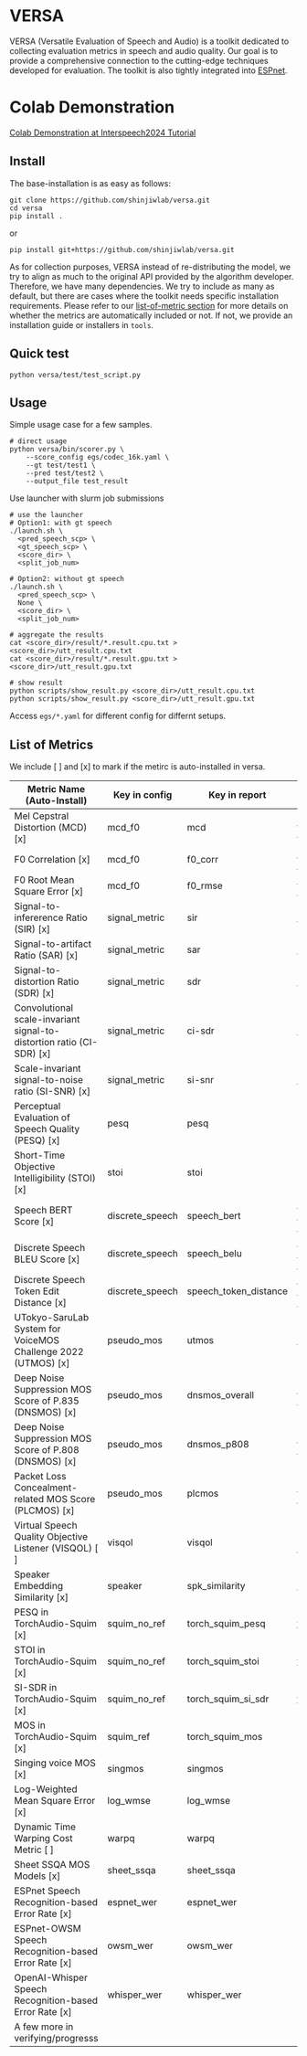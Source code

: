 # VERSA
VERSA (Versatile Evaluation of Speech and Audio) is a toolkit dedicated to collecting evaluation metrics in speech and audio quality. Our goal is to provide a comprehensive connection to the cutting-edge techniques developed for evaluation. The toolkit is also tightly integrated into [ESPnet](https://github.com/espnet/espnet.git).

# Colab Demonstration

[Colab Demonstration at Interspeech2024 Tutorial](https://colab.research.google.com/drive/11c0vZxbSa8invMSfqM999tI3MnyAVsOp?usp=sharing)


## Install

The base-installation is as easy as follows:
```
git clone https://github.com/shinjiwlab/versa.git
cd versa
pip install .
```
or
```
pip install git+https://github.com/shinjiwlab/versa.git
```

As for collection purposes, VERSA instead of re-distributing the model, we try to align as much to the original API provided by the algorithm developer. Therefore, we have many dependencies. We try to include as many as default, but there are cases where the toolkit needs specific installation requirements. Please refer to our [list-of-metric section](https://github.com/shinjiwlab/versa?tab=readme-ov-file#list-of-metrics) for more details on whether the metrics are automatically included or not.  If not, we provide an installation guide or installers in `tools`.


## Quick test
```
python versa/test/test_script.py
```

## Usage

Simple usage case for a few samples.
```
# direct usage
python versa/bin/scorer.py \
    --score_config egs/codec_16k.yaml \
    --gt test/test1 \
    --pred test/test2 \
    --output_file test_result
```

Use launcher with slurm job submissions
```
# use the launcher
# Option1: with gt speech
./launch.sh \
  <pred_speech_scp> \
  <gt_speech_scp> \
  <score_dir> \
  <split_job_num> 

# Option2: without gt speech
./launch.sh \
  <pred_speech_scp> \
  None \
  <score_dir> \
  <split_job_num>

# aggregate the results
cat <score_dir>/result/*.result.cpu.txt > <score_dir>/utt_result.cpu.txt
cat <score_dir>/result/*.result.gpu.txt > <score_dir>/utt_result.gpu.txt

# show result
python scripts/show_result.py <score_dir>/utt_result.cpu.txt
python scripts/show_result.py <score_dir>/utt_result.gpu.txt 

```

Access `egs/*.yaml` for different config for differnt setups.

## List of Metrics

We include [ ] and [x] to mark if the metirc is auto-installed in versa. 

| Metric Name  (Auto-Install)  | Key in config | Key in report |  Code Source                                                                                                     | References                                                                                       |
|------------------|---------------|---------------|-----------------------------------------------------------------------------------------------------------------|--------------------------------------------------------------------------------------------------|
| Mel Cepstral Distortion (MCD) [x]  | mcd_f0 | mcd | [espnet](https://github.com/espnet/espnet) and [s3prl-vc](https://github.com/unilight/s3prl-vc) | https://ieeexplore.ieee.org/iel2/3220/9154/00407206.pdf |
| F0 Correlation [x]  | mcd_f0 | f0_corr | [espnet](https://github.com/espnet/espnet) and [s3prl-vc](https://github.com/unilight/s3prl-vc) | https://ieeexplore.ieee.org/iel7/9040208/9052899/09053512.pdf |
| F0 Root Mean Square Error  [x] | mcd_f0 | f0_rmse | [espnet](https://github.com/espnet/espnet) and [s3prl-vc](https://github.com/unilight/s3prl-vc) | https://ieeexplore.ieee.org/iel7/9040208/9052899/09053512.pdf |
| Signal-to-infererence Ratio (SIR) [x]  | signal_metric | sir | [espnet](https://github.com/espnet/espnet) | - |
| Signal-to-artifact Ratio (SAR) [x]  | signal_metric | sar | [espnet](https://github.com/espnet/espnet) | - |
| Signal-to-distortion Ratio (SDR) [x]  | signal_metric | sdr | [espnet](https://github.com/espnet/espnet) | - |
| Convolutional scale-invariant signal-to-distortion ratio (CI-SDR) [x]  | signal_metric | ci-sdr | [ci_sdr](https://github.com/fgnt/ci_sdr) | https://arxiv.org/abs/2011.15003 |
| Scale-invariant signal-to-noise ratio (SI-SNR) [x]  | signal_metric | si-snr | [espnet](https://github.com/espnet/espnet) | https://arxiv.org/abs/1711.00541 |
| Perceptual Evaluation of Speech Quality (PESQ) [x]  | pesq | pesq | [pesq](https://pypi.org/project/pesq/) | https://ieeexplore.ieee.org/document/941023 |
| Short-Time Objective Intelligibility (STOI) [x]  | stoi | stoi | [pystoi](https://github.com/mpariente/pystoi) | https://ieeexplore.ieee.org/document/5495701 |
| Speech BERT Score [x]  | discrete_speech | speech_bert | [discrete speech metric](https://github.com/Takaaki-Saeki/DiscreteSpeechMetrics) | https://arxiv.org/abs/2401.16812 |
| Discrete Speech BLEU Score [x]  | discrete_speech | speech_belu | [discrete speech metric](https://github.com/Takaaki-Saeki/DiscreteSpeechMetrics) | https://arxiv.org/abs/2401.16812 |
| Discrete Speech Token Edit Distance [x]  | discrete_speech | speech_token_distance | [discrete speech metric](https://github.com/Takaaki-Saeki/DiscreteSpeechMetrics) | https://arxiv.org/abs/2401.16812 |
| UTokyo-SaruLab System for VoiceMOS Challenge 2022 (UTMOS) [x]  | pseudo_mos | utmos | [speechmos](https://github.com/tarepan/SpeechMOS) | https://arxiv.org/abs/2204.02152 |
| Deep Noise Suppression MOS Score of P.835 (DNSMOS) [x]  | pseudo_mos | dnsmos_overall | [speechmos (MS)](https://pypi.org/project/speechmos/) | https://arxiv.org/abs/2110.01763 |
| Deep Noise Suppression MOS Score of P.808 (DNSMOS) [x]  | pseudo_mos | dnsmos_p808 | [speechmos (MS)](https://pypi.org/project/speechmos/) | https://arxiv.org/abs/2005.08138 |
| Packet Loss Concealment-related MOS Score (PLCMOS) [x]  | pseudo_mos | plcmos | [speechmos (MS)](https://pypi.org/project/speechmos/) | https://arxiv.org/abs/2305.15127|
| Virtual Speech Quality Objective Listener (VISQOL) [ ]  | visqol | visqol | [google-visqol](https://github.com/google/visqol) | https://arxiv.org/abs/2004.09584 |
| Speaker Embedding Similarity [x]  | speaker | spk_similarity | [espnet](https://github.com/espnet/espnet) | https://arxiv.org/abs/2401.17230 |
| PESQ in TorchAudio-Squim [x]  | squim_no_ref | torch_squim_pesq | [torch_squim](https://pytorch.org/audio/main/tutorials/squim_tutorial.html) | https://arxiv.org/abs/2304.01448 |
| STOI in TorchAudio-Squim [x]  | squim_no_ref | torch_squim_stoi | [torch_squim](https://pytorch.org/audio/main/tutorials/squim_tutorial.html) | https://arxiv.org/abs/2304.01448 |
| SI-SDR in TorchAudio-Squim [x]  | squim_no_ref | torch_squim_si_sdr | [torch_squim](https://pytorch.org/audio/main/tutorials/squim_tutorial.html) | https://arxiv.org/abs/2304.01448 |
| MOS in TorchAudio-Squim [x]  | squim_ref | torch_squim_mos |  | [torch_squim](https://pytorch.org/audio/main/tutorials/squim_tutorial.html) | https://arxiv.org/abs/2304.01448 |
| Singing voice MOS [x]  | singmos | singmos |  | [singmos](https://github.com/South-Twilight/SingMOS/tree/main) | https://arxiv.org/abs/2406.10911 |
| Log-Weighted Mean Square Error [x] | log_wmse | log_wmse |  | [log_wmse](https://github.com/nomonosound/log-wmse-audio-quality) |
| Dynamic Time Warping Cost Metric [ ] | warpq | warpq |  | [WARP-Q](https://github.com/wjassim/WARP-Q) | https://arxiv.org/abs/2102.10449 |
| Sheet SSQA MOS Models [x] | sheet_ssqa | sheet_ssqa |  | [Sheet](https://github.com/unilight/sheet/tree/main) |
| ESPnet Speech Recognition-based Error Rate [x] | espnet_wer | espnet_wer |  | [ESPnet](https://github.com/espnet/espnet) | https://arxiv.org/pdf/1804.00015 |
| ESPnet-OWSM Speech Recognition-based Error Rate [x] | owsm_wer | owsm_wer |  | [ESPnet](https://github.com/espnet/espnet) | https://arxiv.org/abs/2309.13876 |
| OpenAI-Whisper Speech Recognition-based Error Rate [x] | whisper_wer | whisper_wer |  | [Whisper](https://github.com/openai/whisper) | https://arxiv.org/abs/2212.04356 |
| A few more in verifying/progresss|
